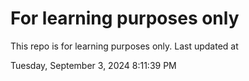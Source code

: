 # For learning purposes only
This repo is for learning purposes only.
Last updated at

Tuesday, September 3, 2024 8:11:39 PM

